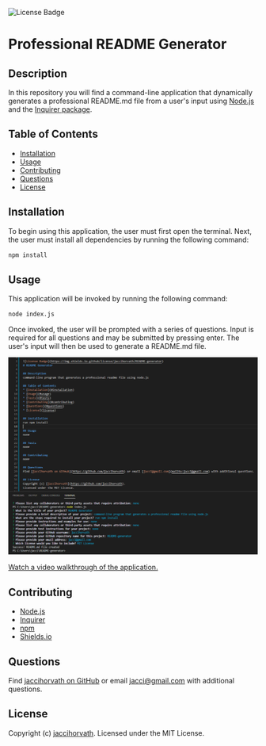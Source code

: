 ![License Badge](https://img.shields.io/github/license/jaccihorvath/README-generator)
# Professional README Generator

## Description
In this repository you will find a command-line application that dynamically generates a professional README.md file from a user's input using [Node.js](https://nodejs.org/en/) and the [Inquirer package](https://www.npmjs.com/package/inquirer).


## Table of Contents
* [Installation](#installation)
* [Usage](#usage)
* [Contributing](#contributing)
* [Questions](#questions)
* [License](#license)


## Installation
To begin using this application, the user must first open the terminal. Next, the user must install all dependencies by running the following command:

```bash
npm install
```


## Usage
This application will be invoked by running the following command:

```bash
node index.js
```

Once invoked, the user will be prompted with a series of questions. Input is required for all questions and may be submitted by pressing enter. The user's input will then be used to generate a README.md file.

![terminal](assets/terminal.PNG)

[Watch a video walkthrough of the application.](https://drive.google.com/file/d/12-w9XbBvBm5GwLBZoyseOrt7_w8rnfdO/view?usp=sharing)


## Contributing
* [Node.js](https://nodejs.org/en/)
* [Inquirer](https://www.npmjs.com/package/inquirer)
* [npm](https://www.npmjs.com/)
* [Shields.io](https://shields.io/)


## Questions
Find [jaccihorvath on GitHub](https://github.com/jaccihorvath) or email [jacci@gmail.com](mailto:jacci@gmail.com) with additional questions.


## License
Copyright (c) [jaccihorvath](https://github.com/jaccihorvath).
Licensed under the MIT License.

